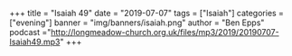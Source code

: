 +++
title = "Isaiah 49"
date = "2019-07-07"
tags = ["Isaiah"]
categories = ["evening"]
banner = "img/banners/isaiah.png"
author = "Ben Epps"
podcast ="http://longmeadow-church.org.uk/files/mp3/2019/20190707-Isaiah49.mp3"
+++
